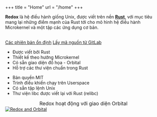 +++
title = "Home"
url = "/home"
+++
<div class="row install-row">
  <div class="col-md-8">
    <p class="pitch">
      <b>Redox</b> là hệ điều hành giống Unix, được viết trên nền <a style="color: inherit;" href="https://www.rust-lang.org/"><b>Rust</b></a>,
      với mục tiêu mang lại những điểm mạnh của Rust tới cho mô hình hệ điều hành Microkernel và một tập các ứng dụng cơ bản.      
    </p>
  </div>
  <div class="col-md-4 install-box">
    <br/>
    <a class="btn btn-primary" href="https://gitlab.redox-os.org/redox-os/redox/-/releases">Các phiên bản ổn định</a>
    <a class="btn btn-default" href="https://gitlab.redox-os.org/redox-os/redox/">Lấy mã nguồn từ GitLab</a>
  </div>
</div>
<div class="row features">
  <div class="col-md-6">
    <ul class="laundry-list" style="margin-bottom: 0px;">
      <li>Được viết bởi Rust</li>
      <li>Thiết kế theo hướng Microkernel</li>
      <li>Có sẵn giao diện đồ họa - Orbital</li>
      <li>Hỗ trợ các thư viện chuẩn trong Rust</li>
    </ul>
  </div>
  <div class="col-md-6">
    <ul class="laundry-list">
      <li>Bản quyền MIT</li>
      <li>Trình điều khiển chạy trên Userspace</li>
      <li>Có sẵn tập lệnh Unix</li>
      <li>Thư viện libc được viết lại với Rust (relibc)</li>
    </ul>
  </div>
</div>
<div class="row features">
  <div class="col-sm-12">
    <div style="font-size: 16px; text-align: center;">
      Redox hoạt động với giao diện Orbital
    </div>
    <a href="/img/redox-orbital/large.png">
      <picture>
        <source media="(min-width: 1300px)" srcset="/img/redox-orbital/large.webp" type="image/webp">
        <source media="(min-width: 640px)" srcset="/img/redox-orbital/medium.webp" type="image/webp">
        <source media="(min-width: 320px)" srcset="/img/redox-orbital/medium.webp" type="image/webp">
        <source media="(min-width: 1300px)" srcset="/img/redox-orbital/large.png" type="image/png">
        <source media="(min-width: 640px)" srcset="/img/redox-orbital/medium.png" type="image/png">
        <source media="(min-width: 320px)" srcset="/img/redox-orbital/small.png" type="image/png">
        <img src="/img/redox-orbital/medium.png" class="img-responsive" alt="Redox and Orbital">
      </picture>
    </a>
  </div>
</div>

